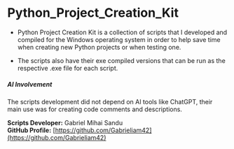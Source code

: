 # Python_Project_Creation_Kit



* Python Project Creation Kit is a collection of scripts that I developed and compiled for the Windows operating system in order to help save time when creating new Python projects or when testing one.

* The scripts also have their exe compiled versions that can be run as the respective .exe file for each script.








##### AI Involvement

The scripts development did not depend on AI tools like ChatGPT, their main use was for creating code comments and descriptions.



**Scripts Developer:** Gabriel Mihai Sandu  
**GitHub Profile:** [https://github.com/Gabrieliam42](https://github.com/Gabrieliam42)
